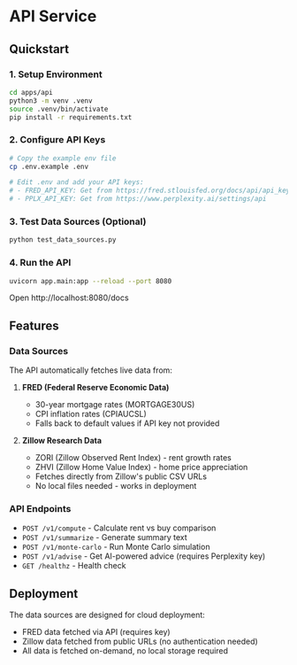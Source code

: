 
# API Service

## Quickstart

### 1. Setup Environment
```bash
cd apps/api
python3 -m venv .venv
source .venv/bin/activate
pip install -r requirements.txt
```

### 2. Configure API Keys
```bash
# Copy the example env file
cp .env.example .env

# Edit .env and add your API keys:
# - FRED_API_KEY: Get from https://fred.stlouisfed.org/docs/api/api_key.html
# - PPLX_API_KEY: Get from https://www.perplexity.ai/settings/api
```

### 3. Test Data Sources (Optional)
```bash
python test_data_sources.py
```

### 4. Run the API
```bash
uvicorn app.main:app --reload --port 8080
```
Open http://localhost:8080/docs

## Features

### Data Sources

The API automatically fetches live data from:

1. **FRED (Federal Reserve Economic Data)**
   - 30-year mortgage rates (MORTGAGE30US)
   - CPI inflation rates (CPIAUCSL)
   - Falls back to default values if API key not provided

2. **Zillow Research Data**
   - ZORI (Zillow Observed Rent Index) - rent growth rates
   - ZHVI (Zillow Home Value Index) - home price appreciation
   - Fetches directly from Zillow's public CSV URLs
   - No local files needed - works in deployment

### API Endpoints

- `POST /v1/compute` - Calculate rent vs buy comparison
- `POST /v1/summarize` - Generate summary text
- `POST /v1/monte-carlo` - Run Monte Carlo simulation
- `POST /v1/advise` - Get AI-powered advice (requires Perplexity key)
- `GET /healthz` - Health check

## Deployment

The data sources are designed for cloud deployment:
- FRED data fetched via API (requires key)
- Zillow data fetched from public URLs (no authentication needed)
- All data is fetched on-demand, no local storage required
